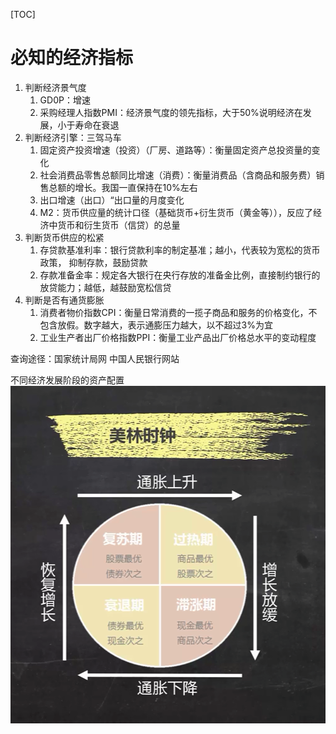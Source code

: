 [TOC]

# 必知的经济指标
1.  判断经济景气度
	1.  GD0P：增速
	2. 采购经理人指数PMI：经济景气度的领先指标，大于50%说明经济在发展，小于寿命在衰退
2. 判断经济引擎：三驾马车
	1. 固定资产投资增速（投资）（厂房、道路等）：衡量固定资产总投资量的变化
	2. 社会消费品零售总额同比增速（消费）：衡量消费品（含商品和服务费）销售总额的增长。我国一直保持在10%左右
	3. 出口增速（出口）“出口量的月度变化
	4. M2：货币供应量的统计口径（基础货币+衍生货币（黄金等）），反应了经济中货币和衍生货币（信贷）的总量
3. 判断货币供应的松紧
	1. 存贷款基准利率：银行贷款利率的制定基准；越小，代表较为宽松的货币政策， 抑制存款，鼓励贷款
	2. 存款准备金率：规定各大银行在央行存放的准备金比例，直接制约银行的放贷能力；越低，越鼓励宽松信贷
4. 判断是否有通货膨胀
	1. 消费者物价指数CPI：衡量日常消费的一揽子商品和服务的价格变化，不包含放假。数字越大，表示通膨压力越大，以不超过3%为宜
	2. 工业生产者出厂价格指数PPI：衡量工业产品出厂价格总水平的变动程度

查询途径：国家统计局网  中国人民银行网站

不同经济发展阶段的资产配置
![](./media/1.png)



                      